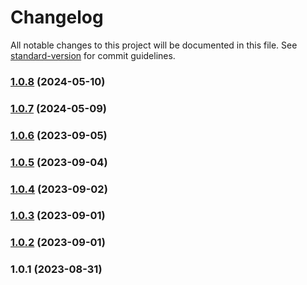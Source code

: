 # Changelog

All notable changes to this project will be documented in this file. See [standard-version](https://github.com/conventional-changelog/standard-version) for commit guidelines.

### [1.0.8](https://github.com/yjs/y-protocols/compare/v1.0.7...v1.0.8) (2024-05-10)

### [1.0.7](https://github.com/yjs/y-protocols/compare/v1.0.6...v1.0.7) (2024-05-09)

### [1.0.6](https://github.com/yjs/y-protocols/compare/v1.0.5...v1.0.6) (2023-09-05)

### [1.0.5](https://github.com/yjs/y-protocols/compare/v1.0.4...v1.0.5) (2023-09-04)

### [1.0.4](https://github.com/yjs/y-protocols/compare/v1.0.3...v1.0.4) (2023-09-02)

### [1.0.3](https://github.com/yjs/y-protocols/compare/v1.0.2...v1.0.3) (2023-09-01)

### [1.0.2](https://github.com/yjs/y-protocols/compare/v1.0.1...v1.0.2) (2023-09-01)

### 1.0.1 (2023-08-31)
